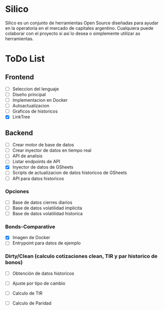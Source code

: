 <!--
**inside-silico/inside-silico** is a ✨ _special_ ✨ repository because its `README.md` (this file) appears on your GitHub profile.

Here are some ideas to get you started:

- 🔭 I’m currently working on ...
- 🌱 I’m currently learning ...
- 👯 I’m looking to collaborate on ...
- 🤔 I’m looking for help with ...
- 💬 Ask me about ...
- 📫 How to reach me: ...
- 😄 Pronouns: ...
- ⚡ Fun fact: ...
-->
# Silico 

Silico es un conjunto de herramientas Open Source diseñadas para ayudar en la operatoria en el mercado de capitales argentino. Cualquiera puede colaborar con el proyecto si así lo desea o simplemente utilizar as herramientas.

# ToDo List

## Frontend
- [ ] Seleccion del lenguaje
- [ ] Diseño principal
- [ ] Implementacion en Docker
- [ ] Autoactualizacion
- [ ] Graficos de historicos
- [X] LinkTree

## Backend
- [ ] Crear motor de base de datos
- [ ] Crear inyector de datos en tiempo real
- [ ] API de analisis
- [ ] Listar endpoints de API
- [x] Inyector de datos de GSheets
- [ ] Scripts de actualizacion de datos historicos de GSheets
- [ ] API para datos historicos

### Opciones
- [ ] Base de datos cierres diarios
- [ ] Base de datos volatilidad implicita
- [ ] Base de datos volatilidad historica

### Bonds-Comparative
- [x] Imagen de Docker
- [ ] Entrypoint para datos de ejemplo

### Dirty/Clean (calculo cotizaciones clean, TIR y par historico de bonos)
- [ ] Obtención de datos historicos
- [ ] Ajuste por tipo de cambio
- [ ] Calculo de TIR
- [ ] Calculo de Paridad




